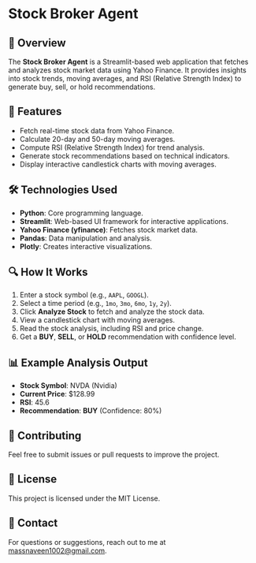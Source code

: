 # Stock Broker Agent

## 📌 Overview

The **Stock Broker Agent** is a Streamlit-based web application that fetches and analyzes stock market data using Yahoo Finance. It provides insights into stock trends, moving averages, and RSI (Relative Strength Index) to generate buy, sell, or hold recommendations.

## 🚀 Features

- Fetch real-time stock data from Yahoo Finance.
- Calculate 20-day and 50-day moving averages.
- Compute RSI (Relative Strength Index) for trend analysis.
- Generate stock recommendations based on technical indicators.
- Display interactive candlestick charts with moving averages.

## 🛠️ Technologies Used

- **Python**: Core programming language.
- **Streamlit**: Web-based UI framework for interactive applications.
- **Yahoo Finance (yfinance)**: Fetches stock market data.
- **Pandas**: Data manipulation and analysis.
- **Plotly**: Creates interactive visualizations.
## 🔍 How It Works

1. Enter a stock symbol (e.g., `AAPL`, `GOOGL`).
2. Select a time period (e.g., `1mo`, `3mo`, `6mo`, `1y`, `2y`).
3. Click **Analyze Stock** to fetch and analyze the stock data.
4. View a candlestick chart with moving averages.
5. Read the stock analysis, including RSI and price change.
6. Get a **BUY**, **SELL**, or **HOLD** recommendation with confidence level.

## 📊 Example Analysis Output

- **Stock Symbol**: NVDA (Nvidia)
- **Current Price**: $128.99 
- **RSI**: 45.6  
- **Recommendation**: **BUY** (Confidence: 80%)  

## 🤝 Contributing

Feel free to submit issues or pull requests to improve the project.

## 📜 License

This project is licensed under the MIT License.

## 📧 Contact

For questions or suggestions, reach out to me at [massnaveen1002@gmail.com](mailto:massnaveen1002@gmail.com).
